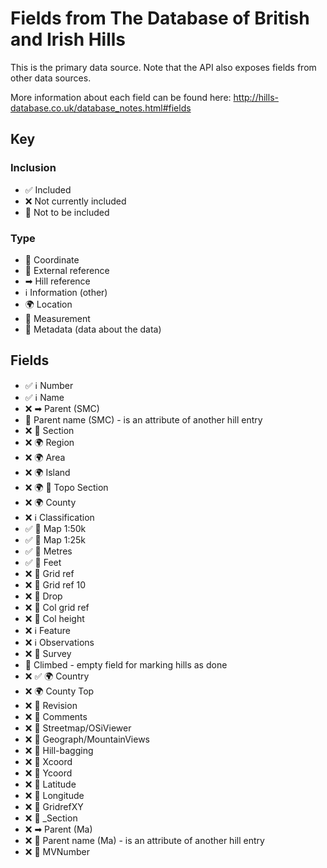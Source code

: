 # Fields from The Database of British and Irish Hills

This is the primary data source. Note that the API also exposes fields from other data sources.

More information about each field can be found here: http://hills-database.co.uk/database_notes.html#fields

## Key

### Inclusion

- ✅ Included
- ❌ Not currently included
- 🚫 Not to be included

### Type

- 📌 Coordinate
- 🔗 External reference
- ➡ Hill reference
- ℹ️ Information (other)
- 🌍 Location
- 📏 Measurement
- 📝 Metadata (data about the data)

## Fields

- ✅ ℹ️ Number
- ✅ ℹ️ Name
- ❌ ➡ Parent (SMC)
- 🚫 Parent name (SMC) - is an attribute of another hill entry
- ❌ 🔗 Section
- ❌ 🌍 Region
- ❌ 🌍 Area
- ❌ 🌍 Island
- ❌ 🌍 🔗 Topo Section
- ❌ 🌍 County
- ❌ ℹ️ Classification
- ✅ 🔗 Map 1:50k
- ✅ 🔗 Map 1:25k
- ✅ 📏 Metres
- ✅ 📏 Feet
- ❌ 📌 Grid ref
- ❌ 📌 Grid ref 10
- ❌ 📏 Drop
- ❌ 📌 Col grid ref
- ❌ 📏 Col height
- ❌ ℹ️ Feature
- ❌ ℹ️ Observations
- ❌ 📝 Survey
- 🚫 Climbed - empty field for marking hills as done
- ❌ ✅ 🌍 Country
- ❌ 🌍 County Top
- ❌ 📝 Revision
- ❌ 📝 Comments
- ❌ 🔗 Streetmap/OSiViewer
- ❌ 🔗 Geograph/MountainViews
- ❌ 🔗 Hill-bagging
- ❌ 📌 Xcoord
- ❌ 📌 Ycoord
- ❌ 📌 Latitude
- ❌ 📌 Longitude
- ❌ 📌 GridrefXY
- ❌ 🔗 \_Section
- ❌ ➡ Parent (Ma)
- ❌ 🚫 Parent name (Ma) - is an attribute of another hill entry
- ❌ 🔗 MVNumber
